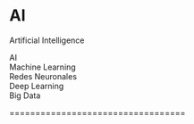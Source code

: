 # AI
Artificial Intelligence

AI <br>
Machine Learning <br>
Redes Neuronales<br>
Deep Learning<br>
Big Data<br>

==================================
